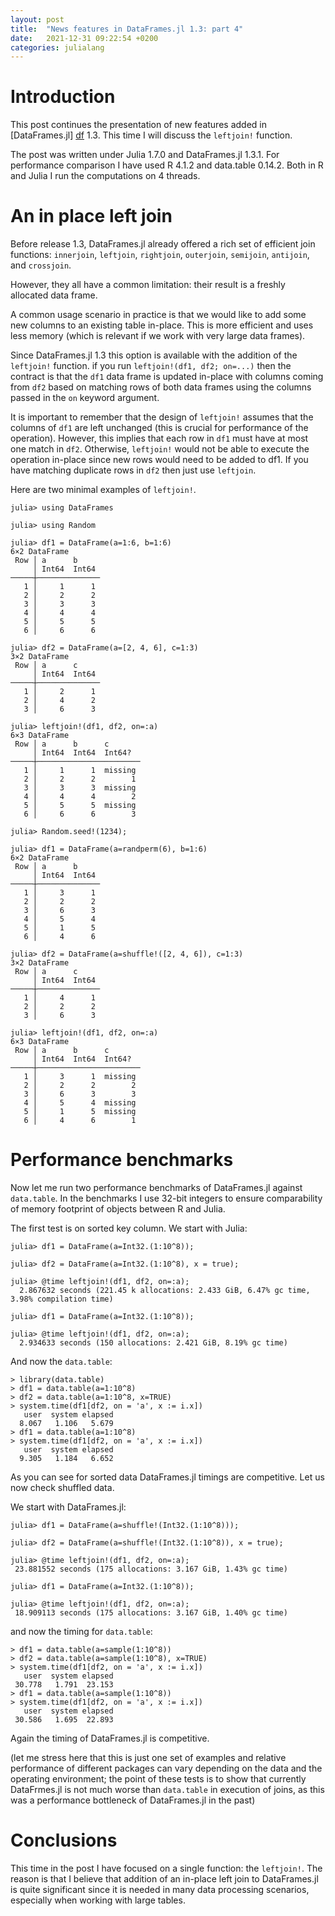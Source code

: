 ```yaml
---
layout: post
title:  "News features in DataFrames.jl 1.3: part 4"
date:   2021-12-31 09:22:54 +0200
categories: julialang
---
```


# Introduction

This post continues the presentation of new features added in [DataFrames.jl]
[df] 1.3. This time I will discuss the `leftjoin!` function.

The post was written under Julia 1.7.0 and DataFrames.jl 1.3.1.
For performance comparison I have used R 4.1.2 and data.table 0.14.2.
Both in R and Julia I run the computations on 4 threads.

# An in place left join

Before release 1.3, DataFrames.jl already offered a rich set of efficient
join functions:
`innerjoin`, `leftjoin`, `rightjoin`, `outerjoin`, `semijoin`, `antijoin`,
and `crossjoin`.

However, they all have a common limitation: their result is a freshly allocated
data frame.

A common usage scenario in practice is that we would like to add some
new columns to an existing table in-place. This is more efficient and uses less
memory (which is relevant if we work with very large data frames).

Since DataFrames.jl 1.3 this option is available with the addition of the
`leftjoin!` function. if you run `leftjoin!(df1, df2; on=...)` then the contract
is that the `df1` data frame is updated in-place with columns coming from `df2`
based on matching rows of both data frames using the columns passed in the `on`
keyword argument.

It is important to remember that the design of `leftjoin!` assumes that the
columns of `df1` are left unchanged (this is crucial for performance of the
operation). However, this implies that each row in `df1` must have at most one
match in `df2`. Otherwise, `leftjoin!` would not be able to execute the
operation in-place since new rows would need to be added to df1. If you have
matching duplicate rows in `df2` then just use `leftjoin`.

Here are two minimal examples of `leftjoin!`.

```
julia> using DataFrames

julia> using Random

julia> df1 = DataFrame(a=1:6, b=1:6)
6×2 DataFrame
 Row │ a      b
     │ Int64  Int64
─────┼──────────────
   1 │     1      1
   2 │     2      2
   3 │     3      3
   4 │     4      4
   5 │     5      5
   6 │     6      6

julia> df2 = DataFrame(a=[2, 4, 6], c=1:3)
3×2 DataFrame
 Row │ a      c
     │ Int64  Int64
─────┼──────────────
   1 │     2      1
   2 │     4      2
   3 │     6      3

julia> leftjoin!(df1, df2, on=:a)
6×3 DataFrame
 Row │ a      b      c
     │ Int64  Int64  Int64?
─────┼───────────────────────
   1 │     1      1  missing
   2 │     2      2        1
   3 │     3      3  missing
   4 │     4      4        2
   5 │     5      5  missing
   6 │     6      6        3

julia> Random.seed!(1234);

julia> df1 = DataFrame(a=randperm(6), b=1:6)
6×2 DataFrame
 Row │ a      b
     │ Int64  Int64
─────┼──────────────
   1 │     3      1
   2 │     2      2
   3 │     6      3
   4 │     5      4
   5 │     1      5
   6 │     4      6

julia> df2 = DataFrame(a=shuffle!([2, 4, 6]), c=1:3)
3×2 DataFrame
 Row │ a      c
     │ Int64  Int64
─────┼──────────────
   1 │     4      1
   2 │     2      2
   3 │     6      3

julia> leftjoin!(df1, df2, on=:a)
6×3 DataFrame
 Row │ a      b      c
     │ Int64  Int64  Int64?
─────┼───────────────────────
   1 │     3      1  missing
   2 │     2      2        2
   3 │     6      3        3
   4 │     5      4  missing
   5 │     1      5  missing
   6 │     4      6        1
```

# Performance benchmarks

Now let me run two performance benchmarks of DataFrames.jl against `data.table`.
In the benchmarks I use 32-bit integers to ensure comparability of memory
footprint of objects between R and Julia.

The first test is on sorted key column. We start with Julia:

```
julia> df1 = DataFrame(a=Int32.(1:10^8));

julia> df2 = DataFrame(a=Int32.(1:10^8), x = true);

julia> @time leftjoin!(df1, df2, on=:a);
  2.867632 seconds (221.45 k allocations: 2.433 GiB, 6.47% gc time, 3.98% compilation time)

julia> df1 = DataFrame(a=Int32.(1:10^8));

julia> @time leftjoin!(df1, df2, on=:a);
  2.934633 seconds (150 allocations: 2.421 GiB, 8.19% gc time)
```

And now the `data.table`:

```
> library(data.table)
> df1 = data.table(a=1:10^8)
> df2 = data.table(a=1:10^8, x=TRUE)
> system.time(df1[df2, on = 'a', x := i.x])
   user  system elapsed
  8.067   1.106   5.679
> df1 = data.table(a=1:10^8)
> system.time(df1[df2, on = 'a', x := i.x])
   user  system elapsed
  9.305   1.184   6.652
```

As you can see for sorted data DataFrames.jl timings are competitive. Let us
now check shuffled data.

We start with DataFrames.jl:

```
julia> df1 = DataFrame(a=shuffle!(Int32.(1:10^8)));

julia> df2 = DataFrame(a=shuffle!(Int32.(1:10^8)), x = true);

julia> @time leftjoin!(df1, df2, on=:a);
 23.881552 seconds (175 allocations: 3.167 GiB, 1.43% gc time)

julia> df1 = DataFrame(a=Int32.(1:10^8));

julia> @time leftjoin!(df1, df2, on=:a);
 18.909113 seconds (175 allocations: 3.167 GiB, 1.40% gc time)
```

and now the timing for `data.table`:

```
> df1 = data.table(a=sample(1:10^8))
> df2 = data.table(a=sample(1:10^8), x=TRUE)
> system.time(df1[df2, on = 'a', x := i.x])
   user  system elapsed
 30.778   1.791  23.153
> df1 = data.table(a=sample(1:10^8))
> system.time(df1[df2, on = 'a', x := i.x])
   user  system elapsed
 30.586   1.695  22.893
```

Again the timing of DataFrames.jl is competitive.

(let me stress here that this is just one set of examples and relative
performance of different packages can vary depending on the data and the
operating environment; the point of these tests is to show that currently
DataFrmes.jl is not much worse than `data.table` in execution of joins, as this
was a performance bottleneck of DataFrames.jl in the past)

# Conclusions

This time in the post I have focused on a single function: the `leftjoin!`.
The reason is that I believe that addition of an in-place left join to
DataFrames.jl is quite significant since it is needed in many data processing
scenarios, especially when working with large tables.

[df]: https://github.com/JuliaData/DataFrames.jl
